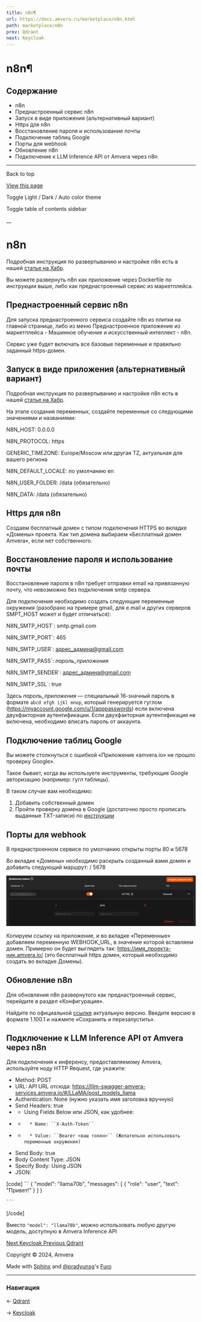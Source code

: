 ```yaml
---
title: n8n¶
url: https://docs.amvera.ru/marketplace/n8n.html
path: marketplace/n8n
prev: Qdrant
next: Keycloak
---
```


# n8n¶

## Содержание

- n8n
- Преднастроенный сервис n8n
- Запуск в виде приложения (альтернативный вариант)
- Https для n8n
- Восстановление пароля и использование почты
- Подключение таблиц Google
- Порты для webhook
- Обновление n8n
- Подключение к LLM Inference API от Amvera через n8n

---

Back to top

[ View this page ](<../_sources/marketplace/n8n.md.txt> "View this page")

Toggle Light / Dark / Auto color theme

Toggle table of contents sidebar

__

# n8n

Подробная инструкция по развертыванию и настройке n8n есть в нашей [статье на Хабр](<https://habr.com/ru/companies/amvera/articles/890730/>).

Вы можете развернуть n8n как приложение через Dockerfile по инструкции выше, либо как преднастроенный сервис из маркетплейса.

## Преднастроенный сервис n8n

Для запуска преднастроенного сервиса создайте n8n из плитки на главной странице, либо из меню Преднастроенное приложение из маркетплейса - Машинное обучение и искусственный интеллект - n8n.

Сервис уже будет включать все базовые переменные и правильно заданный https-домен.

## Запуск в виде приложения (альтернативный вариант)

Подробная инструкция по развертыванию и настройке n8n есть в нашей [статье на Хабр](<https://habr.com/ru/companies/amvera/articles/890730/>).

На этапе создания переменных, создайте переменные со следующими значениями и названиями:

N8N_HOST: 0.0.0.0

N8N_PROTOCOL: https

GENERIC_TIMEZONE: Europe/Moscow или другая TZ, актуальная для вашего региона

N8N_DEFAULT_LOCALE: по умолчанию en

N8N_USER_FOLDER: /data (обязательно)

N8N_DATA: /data (обязательно)

## Https для n8n

Cоздаем бесплатный домен с типом подключения HTTPS во вкладке «Домены» проекта. Как тип домена выбираем «Бесплатный домен Amvera», если нет собственного.

## Восстановление пароля и использование почты

Восстановление пароля в n8n требует отправки email на привязанную почту, что невозможно без подключения smtp сервера.

Для подключения необходимо создать следующие переменные окружения (разобрано на примере gmail, для e.mail и других серверов SMPT_HOST может и будет отличаться):

N8N_SMTP_HOST`: smtp.gmail.com

N8N_SMTP_PORT`: 465

N8N_SMTP_USER`: адрес_админа@gmail.com

N8N_SMTP_PASS`: _пароль_приложения_

N8N_SMTP_SENDER`: адрес_админа@gmail.com

N8N_SMTP_SSL`: true

Здесь _пароль_приложения_ — специальный 16-значный пароль в формате ``abcd efgh ijkl mnop``, который генерируется гуглом (https://myaccount.google.com/u/1/apppasswords) если включена двухфакторная аутентификации. Если двухфакторная аутентификация не включена, необходимо вписать пароль от аккаунта.

## Подключение таблиц Google

Вы можете столкнуться с ошибкой «Приложение «amvera.io» не прошло проверку Google».

Такое бывает, когда вы используете инструменты, требующие Google авторизацию (например: гугл таблицы).

В таком случае вам необходимо:
1. Добавить собственный домен
2. Пройти проверку домена в Google (достаточно просто прописать выданные TXT-записи) по [инструкции](<https://support.google.com/a/answer/16018515?hl=ru>)

## Порты для webhook

В преднастроенном сервисе по умолчанию открыты порты 80 и 5678

Во вкладке «Домены» необходимо раскрыть созданный вами домен и добавить следующий маршрут: / 5678

![n8n](images/n8n.png)

Копируем ссылку на приложение, и во вкладке «Переменные» добавляем переменную WEBHOOK_URL, в значение которой вставляем домен. Примерно он будет выглядеть так: https://имя_проекта-ник.amvera.io/ (это бесплатный https домен, который необходимо создать во вкладке Домены).

## Обновление n8n

Для обновления n8n развернутого как преднастроенный сервис, перейдите в раздел «Конфигурация».

Найдите по официальной [ссылке](<https://docs.n8n.io/release-notes/#semantic-versioning-in-n8n>) актуальную версию. Введите версию в формате 1.100.1 и нажмите «Сохранить и перезапустить».

## Подключение к LLM Inference API от Amvera через n8n

Для подключения к инференсу, предоставляемому Amvera, используйте ноду HTTP Request, где укажите:
* Method: POST
* URL: API URL отсюда: https://lllm-swagger-amvera-services.amvera.io/#/LLaMA/post_models_llama
* Authentication: None (нужно указать имя заголовка вручную)
* Send Headers: true
* * Using Fields Below или JSON, как удобнее:
* *       * Name: ``X-Auth-Token``
* *       * Value: ``Bearer <ваш токен>`` (Желательно использовать переменные окружения)
* Send Body: true
* Body Content Type: JSON
* Specify Body: Using JSON
* JSON:

[code] 
    ```
    {
      "model": "llama70b",
      "messages": [
        {
          "role": "user",
          "text": "Привет!"
        }
      ]
    }
    
    ```
    
[/code]

Вместо ``"model": "llama70b"``, можно использовать любую другую модель, доступную в Amvera Inference API

[ Next Keycloak ](<Keycloack.html>) [ Previous Qdrant ](<../databases/Qdrant.html>)

Copyright © 2024, Amvera 

Made with [Sphinx](<https://www.sphinx-doc.org/>) and [@pradyunsg](<https://pradyunsg.me>)'s [Furo](<https://github.com/pradyunsg/furo>)


---

### Навигация

← [Qdrant](databases/Qdrant.md)

→ [Keycloak](Keycloack.md)
